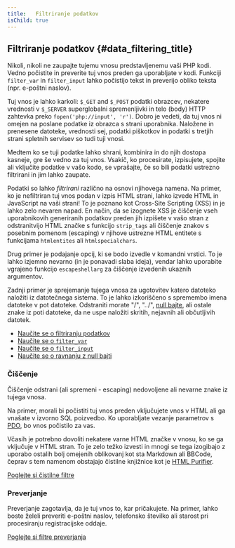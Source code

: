 ```yaml
---
title:   Filtriranje podatkov
isChild: true
---
```


## Filtriranje podatkov {#data_filtering_title}

Nikoli, nikoli ne zaupajte tujemu vnosu predstavljenemu vaši PHP kodi. Vedno počistite in preverite
tuj vnos preden ga uporabljate v kodi. Funkciji `filter_var` in `filter_input` lahko počistijo tekst
in preverijo obliko teksta (npr. e-poštni naslov).

Tuj vnos je lahko karkoli: `$_GET` and `$_POST` podatki obrazcev, nekatere vrednosti v `$_SERVER`
superglobalni spremenljivki in telo (body) HTTP zahtevka preko `fopen('php://input', 'r')`. Dobro je vedeti,
da tuj vnos ni omejen na poslane podatke iz obrazca s strani uporabnika. Naložene in prenesene datoteke, vrednosti
sej, podatki piškotkov in podatki s tretjih strani spletnih servisev so tudi tuji vnosi.

Medtem ko se tuji podatke lahko shrani, kombinira in do njih dostopa kasneje, gre še vedno za tuj vnos. Vsakič,
ko procesirate, izpisujete, spojite ali vključite podatke v vašo kodo, se vprašajte, če so bili podatki ustrezno
filtrirani in jim lahko zaupate.

Podatki so lahko _filtrirani_ različno na osnovi njihovega namena. Na primer, ko je nefiltriran tuj vnos podan
v izpis HTML strani, lahko izvede HTML in JavaScript na vaši strani! To je poznano kot Cross-Site Scripting (XSS)
in je lahko zelo nevaren napad. En način, da se izognete XSS je čiščenje vseh uporabnikovih generiranih podatkov
preden jih izpišete v vašo stran z odstranitvijo HTML značke s funkcijo `strip_tags` ali čiščenje znakov s posebnim
pomenom (escaping) v njihove ustrezne HTML entitete s funkcijama `htmlentites` ali `htmlspecialchars`.

Drug primer je podajanje opcij, ki se bodo izvedle v komandni vrstici. To je lahko izjemno nevarno
(in je ponavadi slaba ideja), vendar lahko uporabite vgrajeno funkcijo `escapeshellarg` za čiščenje
izvedenih ukaznih argumentov.

Zadnji primer je sprejemanje tujega vnosa za ugotovitev katero datoteko naložiti iz datotečnega sistema. To je
lahko izkoriščeno s spremembo imena datoteke v pot datoteke. Odstraniti morate "/", "../", [null bajte][6], ali ostale
znake iz poti datoteke, da ne uspe naložiti skritih, nejavnih ali občutljivih datotek.

* [Naučite se o filtriranju podatkov][1]
* [Naučite se o `filter_var`][4]
* [Naučite se o `filter_input`][5]
* [Naučite se o ravnanju z null bajti][6]

### Čiščenje

Čiščenje odstrani (ali spremeni - escaping) nedovoljene ali nevarne znake iz tujega vnosa.

Na primer, morali bi počistiti tuj vnos preden vključujete vnos v HTML ali ga vnašate
v izvorno SQL poizvedbo. Ko uporabljate vezanje parametrov s [PDO](#databases), bo
vnos počistilo za vas.

Včasih je potrebno dovoliti nekatere varne HTML značke v vnosu, ko se ga vključuje v HTML stran.
To je zelo težko izvesti in mnogi se tega izogibajo z uporabo ostalih bolj omejenih oblikovanj kot
sta Markdown ali BBCode, čeprav s tem namenom obstajajo čistilne knjižnice kot je [HTML Purifier][html-purifier].

[Poglejte si čistilne filtre][2]

### Preverjanje

Preverjanje zagotavlja, da je tuj vnos to, kar pričakujete. Na primer, lahko boste želeli preveriti
e-poštni naslov, telefonsko številko ali starost pri procesiranju registracijske oddaje.

[Poglejte si filtre preverjanja][3]

[1]: http://www.php.net/manual/en/book.filter.php
[2]: http://www.php.net/manual/en/filter.filters.sanitize.php
[3]: http://www.php.net/manual/en/filter.filters.validate.php
[4]: http://php.net/manual/en/function.filter-var.php
[5]: http://www.php.net/manual/en/function.filter-input.php
[6]: http://php.net/manual/en/security.filesystem.nullbytes.php
[html-purifier]: http://htmlpurifier.org/
